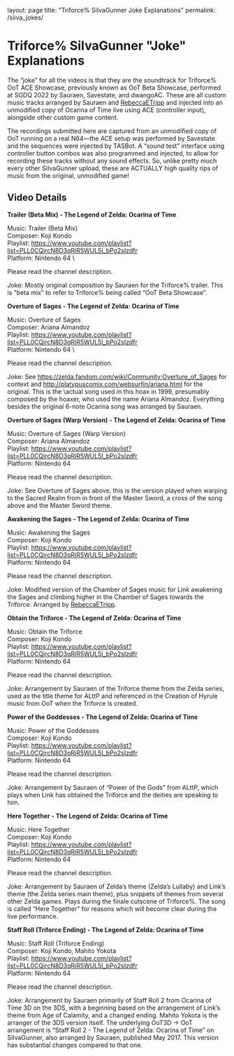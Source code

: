 layout: page
title: "Triforce% SiIvaGunner Joke Explanations"
permalink: /siiva_jokes/


# Triforce% SiIvaGunner "Joke" Explanations

The “joke” for all the videos is that they are the soundtrack for Triforce% OoT ACE Showcase,
previously known as OoT Beta Showcase, performed at SGDQ 2022 by Sauraen, Savestate, and
dwangoAC. These are all custom music tracks arranged by Sauraen and 
[RebeccaETripp](https://www.youtube.com/rebeccaetripp) and
injected into an unmodified copy of Ocarina of Time live using ACE (controller input),
alongside other custom game content.

The recordings submitted here are captured from an unmodified copy of OoT running on a
real N64—the ACE setup was performed by Savestate and the sequences were injected by TASBot.
A “sound test” interface using controller button combos was also programmed and injected,
to allow for recording these tracks without any sound effects. So, unlike pretty much every
other SiIvaGunner upload, these are ACTUALLY high quality rips of music from the original,
unmodified game!


## Video Details

**Trailer (Beta Mix) - The Legend of Zelda: Ocarina of Time**

Music: Trailer (Beta Mix) \
Composer: Koji Kondo \
Playlist: https://www.youtube.com/playlist?list=PLL0CQjrcN8D3qRiR5WUL5l_bPo2sIzdfr \
Platform: Nintendo 64 \

Please read the channel description.

Joke: Mostly original composition by Sauraen for the Triforce% trailer.
This is “beta mix” to refer to Triforce% being called “OoT Beta Showcase”.

**Overture of Sages - The Legend of Zelda: Ocarina of Time**

Music: Overture of Sages \
Composer: Ariana Almandoz \
Playlist: https://www.youtube.com/playlist?list=PLL0CQjrcN8D3qRiR5WUL5l_bPo2sIzdfr \
Platform: Nintendo 64 \

Please read the channel description.

Joke: See https://zelda.fandom.com/wiki/Community:Overture_of_Sages for context
and http://platypuscomix.com/websurfin/ariana.html for the original. This is the
\actual song used in this hoax in 1999, presumably composed by the hoaxer, who
used the name Ariana Almandoz. Everything besides the original 6-note Ocarina
song was arranged by Sauraen.

**Overture of Sages (Warp Version) - The Legend of Zelda: Ocarina of Time**

Music: Overture of Sages (Warp Version) \
Composer: Ariana Almandoz \
Playlist: https://www.youtube.com/playlist?list=PLL0CQjrcN8D3qRiR5WUL5l_bPo2sIzdfr \
Platform: Nintendo 64

Please read the channel description.

Joke: See Overture of Sages above, this is the version played when warping to
the Sacred Realm from in front of the Master Sword, a cross of the song above
and the Master Sword theme.

**Awakening the Sages - The Legend of Zelda: Ocarina of Time**

Music: Awakening the Sages \
Composer: Koji Kondo \
Playlist: https://www.youtube.com/playlist?list=PLL0CQjrcN8D3qRiR5WUL5l_bPo2sIzdfr \
Platform: Nintendo 64

Please read the channel description.

Joke: Modified version of the Chamber of Sages music for Link awakening the Sages
and climbing higher in the Chamber of Sages towards the Triforce. Arranged by
[RebeccaETripp](https://www.youtube.com/rebeccaetripp).

**Obtain the Triforce - The Legend of Zelda: Ocarina of Time**

Music: Obtain the Triforce \
Composer: Koji Kondo \
Playlist: https://www.youtube.com/playlist?list=PLL0CQjrcN8D3qRiR5WUL5l_bPo2sIzdfr \
Platform: Nintendo 64

Please read the channel description.

Joke: Arrangement by Sauraen of the Triforce theme from the Zelda series, used as
the title theme for ALttP and referenced in the Creation of Hyrule music from OoT
when the Triforce is created.

**Power of the Goddesses - The Legend of Zelda: Ocarina of Time**

Music: Power of the Goddesses \
Composer: Koji Kondo \
Playlist: https://www.youtube.com/playlist?list=PLL0CQjrcN8D3qRiR5WUL5l_bPo2sIzdfr \
Platform: Nintendo 64

Please read the channel description.

Joke: Arrangement by Sauraen of “Power of the Gods” from ALttP, which plays when
Link has obtained the Triforce and the deities are speaking to him.

**Here Together - The Legend of Zelda: Ocarina of Time**

Music: Here Together \
Composer: Koji Kondo \
Playlist: https://www.youtube.com/playlist?list=PLL0CQjrcN8D3qRiR5WUL5l_bPo2sIzdfr \
Platform: Nintendo 64

Please read the channel description.

Joke: Arrangement by Sauraen of Zelda’s theme (Zelda’s Lullaby) and Link’s theme
(the Zelda series main theme), plus snippets of themes from several other Zelda
games. Plays during the finale cutscene of Triforce%. The song is called “Here
Together” for reasons which will become clear during the live performance.

**Staff Roll (Triforce Ending) - The Legend of Zelda: Ocarina of Time**

Music: Staff Roll (Triforce Ending) \
Composer: Koji Kondo, Mahito Yokota \
Playlist: https://www.youtube.com/playlist?list=PLL0CQjrcN8D3qRiR5WUL5l_bPo2sIzdfr \
Platform: Nintendo 64

Please read the channel description.

Joke: Arrangement by Sauraen primarily of Staff Roll 2 from Ocarina of Time 3D
on the 3DS, with a beginning based on the arrangement of Link’s theme from Age
of Calamity, and a changed ending. Mahito Yokota is the arranger of the 3DS
version itself. The underlying OoT3D -> OoT arrangement is “Staff Roll 2 -
The Legend of Zelda: Ocarina of Time” on SiIvaGunner, also arranged by Sauraen,
published May 2017. This version has substantial changes compared to that one.
